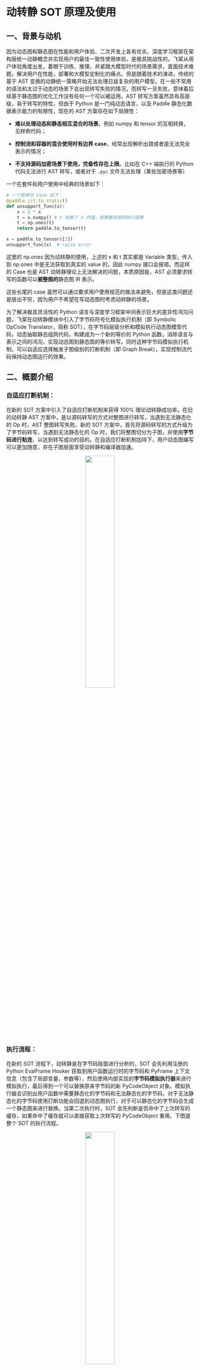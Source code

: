 # 动转静 SOT 原理及使用

## **一、背景与动机**

因为动态图和静态图在性能和用户体验、二次开发上各有优劣，深度学习框架在架构层统一动静概念并实现用户的最佳一致性使用体验，是极具挑战性的。飞桨从用户体验角度出发，着眼于训练、推理，并紧跟大模型时代的场景需求，直面技术难题，解决用户在性能，部署和大模型定制化的痛点。但是随着技术的演进，传统的基于 AST 变换的动静统一策略开始无法处理日益复杂的用户模型，在一些不常用的语法和太过于动态的场景下会出现转写失败的情况，而转写一旦失败，意味着后续基于静态图的优化工作没有任何一个可以被运用。AST 转写方案虽然具有高层级，易于转写的特性，但由于 Python 是一门纯动态语言，以及 Paddle 静态化数据表示能力的有限性，现在的 AST 方案存在如下局限性：

- **难以处理动态和静态相互混合的场景**。例如 numpy 和 tensor 的互相转换，见样例代码；

- **控制流和容器的混合使用时有边界 case**，经常出现解析出错或者是无法完全表示的情况；

- **不支持源码加密场景下使用，完备性存在上限**。比如在 C++ 端执行的 Python 代码无法进行 AST 转写，或者对于 `.pyc` 文件无法处理（某些加密场景等）


一个在套件和用户使用中经典的场景如下：

```python
# 一个简单的 Case 如下：
@paddle.jit.to_static()
def unsupport_func(x):
    x = 2 * x
    t = x.numpy() # t 依赖了 x 的值，依赖静态图的执行结果
    t = np.ones(t)
    return paddle.to_tensor(t)

x = paddle.to_tensor([2])
unsupport_func(x)  # raise error
```

这里的 np.ones 因为动转静的使用，上述的 x 和 t 其实都是 Variable 类型，传入到 np.ones 中是无法获取到真实的 value 的，因此 numpy 接口会报错。而这样的 Case 也是 AST 动转静理论上无法解决的问题，本质原因是，AST 必须要求转写的函数可以**被整图的**静态图 IR 表示。

这些长尾的 case 虽然可以通过要求用户使用规范的做法来避免，但是这类问题还是层出不穷，因为用户不希望在写动态图时考虑动转静的场景。

为了解决极具灵活性的 Python 语言与深度学习框架中间表示巨大的差异性鸿沟问题，飞桨在动转静模块中引入了字节码符号化模拟执行机制（即 Symbolic OpCode Translator，简称 SOT），在字节码层级分析和模拟执行动态图模型代码，动态抽取静态组网代码，构建成为一个新的等价的 Python 函数，消除语言与表示之间的鸿沟，实现动态图到静态图的等价转写。同时这种字节码模拟执行机制，可以自适应选择触发子图级别的打断机制（即 Graph Break），实现控制流代码保持动态图运行的效果。

## 二、概要介绍

### **自适应打断机制：**

在新的 SOT 方案中引入了自适应打断机制来获得 100% 理论动转静成功率。在旧的动转静 AST 方案中，是以源码转写的方式对整图进行转写，当遇到无法静态化的 Op 时，AST 整图转写失败。新的 SOT 方案中，首先将源码转写的方式升级为了字节码转写，当遇到无法静态化的 Op 时，我们将整图切分为子图，并使用**字节码进行粘连**，以达到转写成功的目的。在自适应打断机制加持下，用户动态图编写可以更加随意，并在子图层面享受动转静和编译器加速。

<p align="center">
    <img src="https://raw.githubusercontent.com/PaddlePaddle/docs/develop/docs/guides/paddle_v3_features/images/sot/sot_vs_ast.png" width="40%"/>
</p>


### 执行流程：

在新的 SOT 流程下，动转静是在字节码层面进行分析的，SOT 会先利用注册的 Python EvalFrame Hooker 获取到用户函数运行时的字节码和 PyFrame 上下文信息（包含了局部变量，参数等），然后使用内部实现的**字节码模拟执行器**来进行模拟执行，最后得到一个可以替换原来字节码的新 PyCodeObject 对象。模拟执行器会识别出用户函数中需要静态化的字节码和无法静态化的字节码，对于无法静态化的字节码使用打断功能会回退到动态图执行，对于可以静态化的字节码会生成一个静态图来进行替换。当第二次执行时，SOT 会先判断是否命中了上次转写的缓存，如果命中了缓存就可以直接获取上次转写的 PyCodeObject 重用。下图是整个 SOT 的执行流程。

<p align="center">
    <img src="https://raw.githubusercontent.com/PaddlePaddle/docs/develop/docs/guides/paddle_v3_features/images/sot/sot_procedure.png" width="40%"/>
</p>

## 三、框架架构

<p align="center">
    <img src="https://raw.githubusercontent.com/PaddlePaddle/docs/develop/docs/guides/paddle_v3_features/images/sot/sot_framework.png" width="50%"/>
</p>


上图展示了 SOT 的所有组件，针对一些名词和模块，这里进行一个简单的介绍：

### 3.1 EvalFrame Hooker 模块

Python 在 2016 年的 PEP523 提案支持了自定义回调函数，将默认的执行器替换为用户自定义的解释函数。这个机制结合子图 fallback 方案的需求，我们在 Paddle 的 Pybind 层暴露了 `paddle.core.set_eval_frame` 接口。

### 3.2 字节码模拟器（OpcodeExecutor）模块

这个部分是 SOT 方案的核心，主要的功能是我们需要模拟获取到的 PyCodeObject，并进行动态和静态代码分离，因此字节码模拟器是将 Python 函数映射为新的 Python 函数的模块。对于不同的静态化程度的函数，**字节码模拟器**会将一个函数对应于下面几种可能的情况：

1. 若能够**完全静态化**目标函数，则需要返回一个新的可执行函数，该函数能够构建目标函数对应的子图；
2. 若只能**部分静态化**目标函数，同样需要返回一个新的可执行函数，该函数将可静态化部分抽取为子图，并将无法静态化的部分抽取为子函数（可能代表着不同分支），通过 Eval Frame 机制进行递归的处理。
3. 若完全**无法静态化**目标函数，则返回原本的目标函数，在动态图环境下进行计算。

我们在 SOT 项目中完成了一个完备的 Python 字节码解释器，具有如下的特点：

- 设计良好，具备 Dispatch 机制，符合开闭原则，便于维护。
- 支持随意触发打断和 Fallback 的能力。
- 支持子函数递归模拟。
- 完备的字节码支持，完备的版本支持。我们支持 python3.8 - python3.12 的几乎 90%常见字节码模拟。

### 3.3 自适应子图打断模块

**对于控制流 If、For 依赖 Tensor 的场景，需要打断构图并静态化部分函数，子图打断能力是 SOT 能够达到近 100%成功率的核心组件。**

我们深入研究了打断的类型，设计和打断机制，并将所有的打断场景划分为了 2 个不同的行为：

- BreakGraph ：触发子图打断，当前函数会产生一个子图和一个 resume function 进行下一轮的模拟。
- Fallback：触发子图打断，当前函数不产生子图，直接动态图运行。

基于不同的场景我们设计了不同的异常传播途径和不同的处理逻辑。

### 3.4 Tracker、Guard、缓存模块

子图 Fallback 的整体实现可以认为是将用户函数原始字节码转换为新的字节码，**为了避免每次传入相同输入都会重新触发开销昂贵的字节码转换操作，我们需要增加缓存机制来复用之前转写过的代码，实现 JIT 的效果。**

但并不是任何字节码成功转换一次后第二次都是可以直接复用的，因为我们字节码的转换是基于 Frame 的初始状态进行模拟执行得到的，也就是说**转换后的字节码强依赖于 Frame 的初始状态**。当初始状态发生改变，最后转换后的字节码很有可能发生改变，因此我们需要一种机制来根据 Frame 初始状态来判断缓存过的字节码是否有效。这种转换复用的机制我们称为 Guard 函数，而 Guard 函数生成依赖字节码模拟过程中记录的每个模拟变量的 Tracker。

### 3.5 副作用处理模块

**SideEffect 是指代码执行过程中除了函数返回值之外，还对调用方产生了额外的影响，比如修改全局变量、修改可变的共享变量等。**

在模拟执行过程中，我们的代码是在虚拟环境下执行的，在该过程中不应该也不会对真实环境进行修改。而如果用户代码产生了 SideEffect，我们需要在生成的代码里反映出相应的 SideEffect，即在字节码生成步骤中增加 SideEffect 的处理部分。副作用模块就是专门记录并处理副作用正确性的功能模块。

### 3.6 StatementIR 模块

**StatementIR 是 Paddle 动转静模块与子图 FallBack 的一个『中间桥梁』，它达到了动转静复用的目的。**

StatementIR 与 Program 类似，都是表征计算的一个结构。**在字节码执行过程中，我们需要将所有的组网代码都『临时记录』下来，并最后将他们组网成为一个 Program 。**这里的组网代码记录的载体就是 StatementIR 。在函数结束的时刻，我们会将记录下来的 StatementIR 转化为一个函数。与原来的用户代码不同，由 StatementIR 转化为的函数可以确保一定可以动转静。这样我们可以复用原来的动转静 to_static 函数来实现静态图的执行。

## 四、对比 AST 方案

SOT 方案相比于 AST 方案有如下的优势：

1. 【成功率提升】SOT 在遇到不支持的语法时会自动打断，并将不支持部分运行在动态图下，因此理论上可以达到近 100% 的成功率。
2. 【转写完备性】SOT 只依赖 Python 字节码，针对无法获取源码的场景，也可以得到运行，获取正确的结果。
3. 【控制流支持】SOT 因为支持自适应子图打断，因此可以不静态图化某些容器操作，可以更好的处理控制流与容器。不需要在静态图底层支持太多的容器类结构，比如 TensorArray 或者是 TensorDict。
4. 【自适应打断子图】SOT 支持自适应打断子图。在无法静态化时，主动打断组网、运行静态图并获取输出，然后在进行新一轮的组网。因此可以在自图层面享受静态图和编译器的加速收益。

**注意：在 Save/Load 模式下需要整图导出，会自动切换到 AST 模式进行运行。**

## 五、开始使用

### 5.1 使用 SOT 模式（默认模式）

目前 SOT 模式是动转静的默认转写模式。用户只需要使用默认的 paddle.jit.to_static 就可以，下面是一个 SOT 动转静的使用样例：

```python
import paddle
from paddle.jit import to_static
from paddle.static import InputSpec
import numpy as np
import random

# set seed for determinated output
paddle.seed(2024)
np.random.seed(2024)
random.seed(2024)

class SimpleNet(paddle.nn.Layer):
    def __init__(self):
        super().__init__()
        self.linear = paddle.nn.Linear(10, 3)

    def forward(self, x, y):
        x = self.linear(x)
        x = x + y
        np_x = x.numpy()
        np_x = np.sum(np_x) * 2
        return paddle.to_tensor(np_x)

net = SimpleNet()

net = paddle.jit.to_static(net, full_graph=False)  # 动静转换, full_graph=False 表示 SOT 模式
x = paddle.randn((10, 10))
y = paddle.randn((3,))
out = net(x, y)
print(out)
```

输出如下：

```bash
Tensor(shape=[], dtype=float64, place=Place(gpu:0), stop_gradient=True,
       54.16428375)
```

### 5.2 使用 AST 模式

如果确定自己的代码完全可以静态化，用户可以手动打开 AST 模式，通常 AST 模式成功率会更低，但是调度开销会更小，同时支持部署推理。

```python
import paddle
from paddle.jit import to_static
from paddle.static import InputSpec
import numpy as np
import random

# set seed for determinated output
paddle.seed(2024)
np.random.seed(2024)
random.seed(2024)

class SimpleNet(paddle.nn.Layer):
    def __init__(self):
        super().__init__()
        self.linear = paddle.nn.Linear(10, 3)

    def forward(self, x, y):
        x = self.linear(x)
        x = x + y
        np_x = x.numpy()
        np_x = np.sum(np_x) * 2
        return paddle.to_tensor(np_x)

net = SimpleNet()

net = paddle.jit.to_static(net, full_graph=True)  # 动静转换, full_graph=True 表示 AST 模式
x = paddle.randn((10, 10))
y = paddle.randn((3,))
out = net(x, y)
print(out)
```

在这个 Case 中，AST 模式下会报错，因为我们尝试混合使用 numpy 和 paddle api，导致无法整图静态化。
```bash
Traceback (most recent call last):
  File "ttt.py", line 29, in <module>
    out = net(x, y)
  File "/home/ssd2/xiongkun/Paddle/build/python/paddle/nn/layer/layers.py", line 1484, in __call__
    return self.forward(*inputs, **kwargs)
  File "/home/ssd2/xiongkun/Paddle/build/python/paddle/jit/dy2static/program_translator.py", line 502, in __call__
    return self._perform_call(*args, **kwargs)
  File "/home/ssd2/xiongkun/Paddle/build/python/paddle/jit/dy2static/program_translator.py", line 822, in _perform_call
    error_data.raise_new_exception()
  File "/home/ssd2/xiongkun/Paddle/build/python/paddle/jit/dy2static/error.py", line 448, in raise_new_exception
    raise new_exception from None
TypeError: In transformed code:

    File "ttt.py", line 21, in forward
        x = x + y
        np_x = x.numpy()
        np_x = np.sum(np_x) * 2
        ~~~~~~~~~~~~~~~~~~~~~~~ <--- HERE
        return paddle.to_tensor(np_x)

    File "<__array_function__ internals>", line 200, in sum

    File "/root/miniconda3/envs/py38/lib/python3.8/site-packages/numpy/core/fromnumeric.py", line 2324, in sum
        return _wrapreduction(a, np.add, 'sum', axis, dtype, out, keepdims=keepdims,
    File "/root/miniconda3/envs/py38/lib/python3.8/site-packages/numpy/core/fromnumeric.py", line 84, in _wrapreduction
        return reduction(axis=axis, out=out, **passkwargs)

    TypeError: Code 'np_x = np.sum(np_x) * 2' called numpy API np.sum, please use Paddle API to replace it.
               values will be changed to variables by dy2static, numpy api can not handle variables

```
